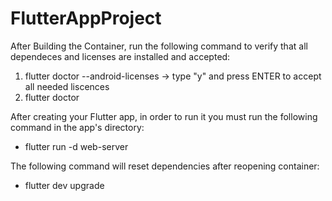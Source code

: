 # FlutterAppProject

After Building the Container, run the following command to verify that all dependeces and licenses are installed and accepted:  

1. flutter doctor --android-licenses
  -> type "y" and press ENTER to accept all needed liscences
2. flutter doctor

After creating your Flutter app, in order to run it you must run the following command in the app's directory:
* flutter run -d web-server

The following command will reset dependencies after reopening container:
* flutter dev upgrade